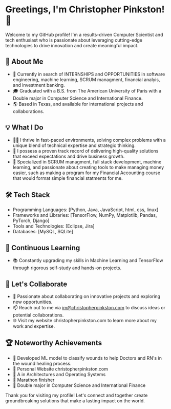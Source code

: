 # Greetings, I'm Christopher Pinkston! 👋

Welcome to my GitHub profile! I'm a results-driven Computer Scientist and tech enthusiast who is passionate about leveraging cutting-edge technologies to drive innovation and create meaningful impact.

## 🚀 About Me

- 💼 Currently in search of INTERNSHIPS and OPPORTUNITIES in software engineering, machine learning, SCRUM managment, financial analyis, and investment banking.
- 🎓 Graduated with a B.S. from The American University of Paris with a Double major in Computer Science and International Finance.
- 🌎 Based in Texas, and available for international projects and collaborations.

## 💡 What I Do

- 👨‍💻 I thrive in fast-paced environments, solving complex problems with a unique blend of technical expertise and strategic thinking.
- 💪 I possess a proven track record of delivering high-quality solutions that exceed expectations and drive business growth.
- 🌟 Specialized in SCRUM managment, full stack development, machine learning,  and passionate about creating tools to make managing money easier, such as making a program for my Financial Accounting course that would format simple financial statments for me. 

## 🛠️ Tech Stack

- Programming Languages: [Python, Java, JavaScript, html, css, linux]
- Frameworks and Libraries: [TensorFlow, NumPy, Matplotlib, Pandas, PyTorch, Django]
- Tools and Technologies: [Eclipse, Jira]
- Databases: [MySQL, SQLite]

## 🌱 Continuous Learning

- 📚 Constantly upgrading my skills in Machine Learning and TensorFlow through rigorous self-study and hands-on projects.

## 🤝 Let's Collaborate

- 💬 Passionate about collaborating on innovative projects and exploring new opportunities.
- 📫 Reach out to me via im@christopherpinkston.com to discuss ideas or potential collaborations.
- 🌐 Visit my website christopherpinkston.com to learn more about my work and expertise.

## 🏆 Noteworthy Achievements

- 🌟  Developed ML model to classify wounds to help Doctors and RN's in the wound healing process. 
- 🏅  Personal Website christopherpinkston.com
- 🌟  A in Architectures and Operating Systems
- 🏅  Marathon finisher
- 🌟  Double major in Computer Science and International Finance

Thank you for visiting my profile! Let's connect and together create groundbreaking solutions that make a lasting impact on the world.



<!---
chrisPinkston/chrisPinkston is a ✨ special ✨ repository because its `README.md` (this file) appears on your GitHub profile.
You can click the Preview link to take a look at your changes.
--->
